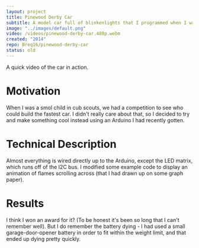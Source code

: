 ```yaml
---
layout: project
title: Pinewood Derby Car
subtitle: A model car full of blinkenlights that I programmed when I was a smol child.
image: "../images/default.png"
video: /videos/pinewood-derby-car.480p.webm
created: "2014"
repo: Breq16/pinewood-derby-car
status: old
---
```


<YouTube id="X23kVwWfueI" />

<Caption>
A quick video of the car in action.
</Caption>

# Motivation
When I was a smol child in cub scouts, we had a competition to see who could build the fastest car. I didn't really care about that, so I decided to try and make something cool instead using an Arduino I had recently gotten.

# Technical Description
Almost everything is wired directly up to the Arduino, except the LED matrix, which runs off of the I2C bus. I modified some example code to display an animation of flames scrolling across (that I had drawn up on some graph paper).

# Results
I think I won an award for it? (To be honest it's been so long that I can't remember well). But I do remember the battery dying - I had used a small garage-door-opener battery in order to fit within the weight limit, and that ended up dying pretty quickly.
